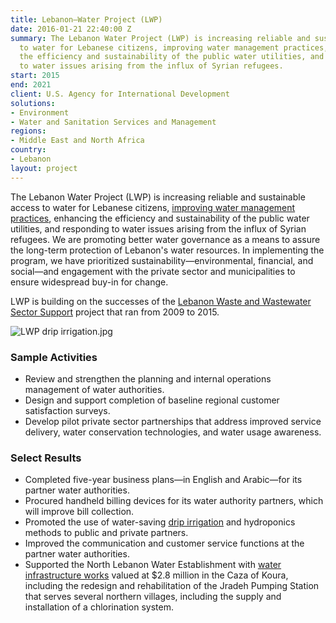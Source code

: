 ```yaml
---
title: Lebanon—Water Project (LWP)
date: 2016-01-21 22:40:00 Z
summary: The Lebanon Water Project (LWP) is increasing reliable and sustainable access
  to water for Lebanese citizens, improving water management practices, enhancing
  the efficiency and sustainability of the public water utilities, and responding
  to water issues arising from the influx of Syrian refugees.
start: 2015
end: 2021
client: U.S. Agency for International Development
solutions:
- Environment
- Water and Sanitation Services and Management
regions:
- Middle East and North Africa
country:
- Lebanon
layout: project
---
```


The Lebanon Water Project (LWP) is increasing reliable and sustainable access to water for Lebanese citizens, [improving water management practices](https://medium.com/usaid-global-waters/saving-livelihoods-one-drop-at-a-time-269e1f3a9af7), enhancing the efficiency and sustainability of the public water utilities, and responding to water issues arising from the influx of Syrian refugees. We are promoting better water governance as a means to assure the long-term protection of Lebanon's water resources. In implementing the program, we have prioritized sustainability—environmental, financial, and social—and engagement with the private sector and municipalities to ensure widespread buy-in for change.

LWP is building on the successes of the [Lebanon Waste and Wastewater Sector Support](/our-work/projects/lebanon-water-and-wastewater-sector-support-lwwss) project that ran from 2009 to 2015.

![LWP drip irrigation.jpg](/uploads/LWP%20drip%20irrigation.jpg)

### Sample Activities

* Review and strengthen the planning and internal operations management of water authorities.
* Design and support completion of baseline regional customer satisfaction surveys.
* Develop pilot private sector partnerships that address improved service delivery, water conservation technologies, and water usage awareness.

### Select Results

* Completed five-year business plans—in English and Arabic—for its partner water authorities.
* Procured handheld billing devices for its water authority partners, which will improve bill collection.
* Promoted the use of water-saving [drip irrigation](https://www.dai.com/news/lebanon-project-demos-water-saving-techniques) and hydroponics methods to public and private partners.
* Improved the communication and customer service functions at the partner water authorities.
* Supported the North Lebanon Water Establishment with [water infrastructure works](https://lb.usembassy.gov/usaid-supports-north-lebanon-water-establishment-2-8-million-infrastructure-works-improve-water-services-koura/) valued at $2.8 million in the Caza of Koura, including the redesign and rehabilitation of the Jradeh Pumping Station that serves several northern villages, including the supply and installation of a chlorination system. 